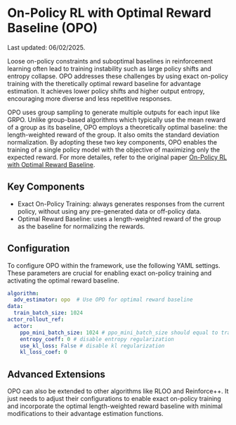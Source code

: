 # On-Policy RL with Optimal Reward Baseline (OPO)

Last updated: 06/02/2025.

Loose on-policy constraints and suboptimal baselines in reinforcement learning often lead to training instability such as large policy shifts and entropy collapse. OPO addresses these challenges by using exact on-policy training with the theretically optimal reward baseline for advantage estimation. It achieves lower policy shifts and higher output entropy, encouraging more diverse and less repetitive responses.

OPO uses group sampling to generate multiple outputs for each input like GRPO. Unlike group-based algorithms which typically use the mean reward of a group as its baseline, OPO employs a theoretically optimal baseline: the length-weighted reward of the group. It also  omits the standard deviation normalization. By adopting these two key components, OPO enables the training of a single policy model with the objective of maximizing only the expected reward. For more detailes, refer to the original paper [On-Policy RL with Optimal Reward Baseline](https://arxiv.org/pdf/2505.23585).

## Key Components

- Exact On-Policy Training: always generates responses from the current policy, without using any pre-generated data or off-policy data.
- Optimal Reward Baseline: uses a length-weighted reward of the group as the baseline for normalizing the rewards.

## Configuration

To configure OPO within the framework, use the following YAML settings. These parameters are crucial for enabling exact on-policy training and activating the optimal reward baseline.

```yaml
algorithm:
  adv_estimator: opo  # Use OPO for optimal reward baseline 
data:
  train_batch_size: 1024
actor_rollout_ref:
  actor:
    ppo_mini_batch_size: 1024 # ppo_mini_batch_size should equal to train_batch_size to enable exact on-policy training
    entropy_coeff: 0 # disable entropy regularization
    use_kl_loss: False # disable kl regularization
    kl_loss_coef: 0 
```

## Advanced Extensions

OPO can also be extended to other algorithms like RLOO and Reinforce++. It just needs to adjust their configurations to enable exact on-policy training and incorporate the optimal length-weighted reward baseline with minimal modifications to their advantage estimation functions.
